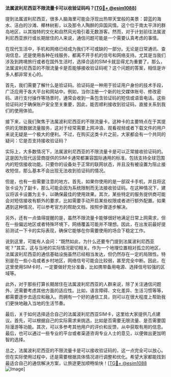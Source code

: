 **法属波利尼西亚不限流量卡可以收验证码吗？[[TG💪+ @esim1088](https://t.me/s/esim1088)]**

提到法属波利尼西亚，很多人脑海里可能会浮现出热带天堂般的美景：碧蓝的海水、洁白的沙滩、椰林树影，以及那令人陶醉的异国风情。这个位于南太平洋的群岛地区，以其独特的文化和自然风光吸引着无数游客。然而，对于计划前往法属波利尼西亚旅行或长期居住的人来说，通信问题可能是一个需要认真考虑的事情。

在现代生活中，手机和网络已经成为我们不可或缺的一部分。无论是日常通讯、查询信息，还是使用各种在线服务，都离不开手机的信号和网络支持。尤其是当我们涉及到跨境旅行或者在国外生活时，选择合适的SIM卡就显得尤为重要了。那么，法属波利尼西亚的不限流量卡是否能够接收验证码呢？这个问题的答案，相信是许多人都非常关心的。

首先，我们需要了解什么是验证码。验证码是一种用于验证用户身份的技术手段，广泛应用于各大平台和网站中。例如，当你注册一个新的社交媒体账号、修改密码、进行支付操作等场景时，通常会收到一条包含验证码的短信或语音电话。这些验证码对于确保账户安全至关重要，因此，能否顺利接收到验证码，直接关系到我们的使用体验。

接下来，让我们聚焦于法属波利尼西亚的不限流量卡。这种卡的主要特点在于其提供的无限数据流量服务，这对于经常需要上网冲浪、观看视频或者下载文件的用户来说无疑是一个极大的便利。不过，在购买这类卡片之前，大家都会有一个共同的疑问：它是否支持接收验证码？

实际上，大多数情况下，法属波利尼西亚的不限流量卡是可以正常接收验证码的。这是因为现代运营商提供的SIM卡通常都兼容国际通用的标准，包括支持全球范围内的短信接收功能。只要你的设备处于正常的联网状态，并且没有被设置为阻止接收短信，那么基本不会出现无法收到验证码的情况。

但是，也有一些需要注意的地方。首先，如果你使用的是一部双卡手机，并且将这张卡设为了副卡，那么可能会因为系统限制而无法接收验证码。在这种情况下，建议将该卡设置为主卡，以确保最佳的使用效果。其次，某些特定的服务提供商可能会对短信接收有额外的要求，比如需要手动开启某些权限或者进行额外配置。如果遇到这种情况，可以参考官方的帮助文档，按照步骤逐步解决。

另外，还有一点值得提醒的是，虽然不限流量卡能够很好地满足日常上网需求，但在一些偏远地区或者特殊环境下，网络覆盖可能并不理想。因此，在出发前最好提前测试一下卡的实际表现，确保它能够在你需要使用的场合下稳定工作。

说到这里，可能有人会问：“既然如此，为什么还要专门提到法属波利尼西亚呢？”其实，这与当地的实际情况密切相关。作为一个地理位置相对孤立的地区，法属波利尼西亚的通信基础设施虽然已经相当发达，但仍然存在一定的局限性。特别是在一些小岛或者乡村地区，网络信号可能会比较弱，甚至完全中断。因此，在这里使用SIM卡时，一定要做好充分准备，比如携带备用电源、选择信号较强的区域等。

此外，对于那些打算长期居住在法属波利尼西亚的人群来说，除了关注通信问题外，还需要考虑其他方面的适应性。比如，语言障碍、文化差异、生活习惯等等，都需要逐步去适应和融入。而拥有一个好的通信工具，则可以在很大程度上帮助我们更快地融入当地的生活节奏。

最后，关于如何选择适合自己的法属波利尼西亚SIM卡，这里给大家提供几点建议。首先，可以根据自己的实际需求来挑选，比如是否需要无限流量、是否需要国际漫游等功能。其次，可以多参考其他用户的评价和反馈，从中获取有用的信息。最后，也可以通过一些专业的平台或者渠道咨询专业人士的意见，以便做出更加明智的选择。

总之，法属波利尼西亚的不限流量卡是可以接收验证码的，这一点完全可以放心。但在实际使用过程中，还是需要根据具体情况进行调整和优化。希望大家都能找到最适合自己的通信解决方案，让旅途更加顺畅愉快！[[TG💪+ @esim1088](https://t.me/s/esim1088) ![Image](https://i.postimg.cc/4NQfJmqS/Snipaste-2025-05-13-00-14-12.png)]